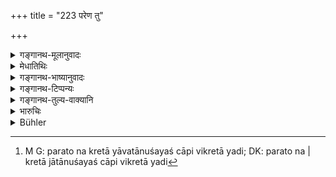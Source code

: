 +++
title = "223 परेण तु"

+++

<details><summary>गङ्गानथ-मूलानुवादः</summary>

But after ten days, he shall neither return nor take it back; he who takes it back, as well as he who returns it, should be fined by the king six hundred.—(223)
</details>

<details><summary>मेधातिथिः</summary>

दशाहात् परतो न क्रीतानुशयः । जातानुशयश् चापि क्रेता विक्रेता वा यदि[^७४] राजनि विवदतां तौ ततः **षट् शतानि दण्ड्यौ** । **न दद्याद्** इति नायम् अदृष्टार्थः प्रतिषेधः । किं तर्हि ज्ञायते । स्थितिर् ईदृशी । अनिच्छन् क्रेता दशाहाद् ऊर्ध्वं न त्याजनीयो नापि विक्रेता ग्राह्यितव्यः । अतश् च यदि साम्नोभयेच्छायां दानादाने स्यातां तत्र न कश्चिद् दोषः ॥ ८.२२३ ॥


[^७४]:
     M G: parato na kretā yāvatānuśayaś cāpi vikretā yadi; DK: parato na | kretā jātānuśayaś cāpi vikretā yadi
</details>

<details><summary>गङ्गानथ-भाष्यानुवादः</summary>

After ten days there can be no ‘rescission of the sale.’

If the buyer does repent of the transaction and applies to the king for its rescission, be should be fined six hundred ‘he shall *not return it*.’—This prohibition is not put forth with a view to any transcendental result; all that is meant is that such is the established rule,—that after ten days the buyer should not be forced, against his wish, to give up the article, nor should the seller he forced to take it back. So that there is nothing wrong if the returning and taking back are done amicably by mutual understanding.—(223)
</details>

<details><summary>गङ्गानथ-टिप्पन्यः</summary>

This verse is quoted in *Mitākṣarā* (2.258);—in *Aparārka* (p. 831);—and in *Vivādaratnākara* (p. 199), which adds that the fine meant is 100
*paṇas*;—in *Vivādacintāmaṇi* (p. 88);—and in *Kṛtyakalpataru* (108b).
</details>

<details><summary>गङ्गानथ-तुल्य-वाक्यानि</summary>

**(verses 8.222-223)  
**

See Comparative notes for [Verse 8.222].
</details>

<details><summary>भारुचिः</summary>

नायं श्लोको दशाहाद् ऊर्ध्वं सामप्रतिषेधार्थ आरभ्यते, साम्नाप्य् ऊर्ध्वं दशाहान् **न दद्यान् नापि दापयेद्** इति । न हि साम प्रतिषेद्धुं शक्यम् इत्य् उक्तम् । यत्र तु साम्नापि प्रत्यर्पणं नास्ति, तत्र नियमयत्य् एव, यथा "सकृद् अंशो निपतति" इति; अत्रापि त्व् अंशपातने साम्नाइव प्रतिषेद्धुं शक्यं नियमाभावाद्, व्यवस्थार्थत्वाच् च । कन्यादाने तु निष्क्रमविसर्गाभ्याम् इति विशेषनियमात् साम न विद्यते ॥ ८.२२२ ॥

_अनुशयप्रसङ्गाद् इदम् अन्यद् अत्रोच्यते ।_
</details>

<details><summary>Bühler</summary>

223	But after (the lapse of) ten days he may neither give nor cause it to be given (back); both he who takes it (back) and he who gives it (back, except by consent) shall be fined by the king six hundred (panas).
</details>
